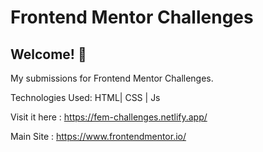 # Frontend Mentor Challenges

## Welcome! 👋
My submissions for Frontend Mentor Challenges.

Technologies Used: HTML| CSS | Js 

Visit it here : https://fem-challenges.netlify.app/

Main Site : https://www.frontendmentor.io/


